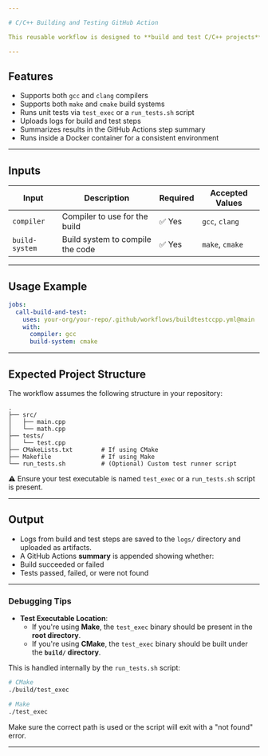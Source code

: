 ```yaml
---

# C/C++ Building and Testing GitHub Action

This reusable workflow is designed to **build and test C/C++ projects** using either **CMake** or **Make**, and with **GCC** or **Clang** as the compiler. It can be called from other workflows to automate CI pipelines for C/C++ projects.

---
```


## Features

-  Supports both `gcc` and `clang` compilers
-  Supports both `make` and `cmake` build systems
-  Runs unit tests via `test_exec` or a `run_tests.sh` script
-  Uploads logs for build and test steps
-  Summarizes results in the GitHub Actions step summary
-  Runs inside a Docker container for a consistent environment

---

## Inputs

| Input          | Description                         | Required | Accepted Values         |
|----------------|-------------------------------------|----------|--------------------------|
| `compiler`     | Compiler to use for the build       | ✅ Yes   | `gcc`, `clang`           |
| `build-system` | Build system to compile the code    | ✅ Yes   | `make`, `cmake`          |

---

## Usage Example

```yaml
jobs:
  call-build-and-test:
    uses: your-org/your-repo/.github/workflows/buildtestccpp.yml@main
    with:
      compiler: gcc
      build-system: cmake
```

---

## Expected Project Structure

The workflow assumes the following structure in your repository:

```
.
├── src/
│   ├── main.cpp
│   └── math.cpp
├── tests/
│   └── test.cpp
├── CMakeLists.txt        # If using CMake
├── Makefile              # If using Make
└── run_tests.sh          # (Optional) Custom test runner script
```

⚠️ Ensure your test executable is named `test_exec` or a `run_tests.sh` script is present.

---

##  Output

*  Logs from build and test steps are saved to the `logs/` directory and uploaded as artifacts.
*  A GitHub Actions **summary** is appended showing whether:
  * Build succeeded or failed  
  * Tests passed, failed, or were not found  

---

### Debugging Tips

* **Test Executable Location**:
  - If you're using **Make**, the `test_exec` binary should be present in the **root directory**.
  - If you're using **CMake**, the `test_exec` binary should be built under the **`build/` directory**.

This is handled internally by the `run_tests.sh` script:

```bash
# CMake
./build/test_exec

# Make
./test_exec
```

Make sure the correct path is used or the script will exit with a "not found" error.

---
